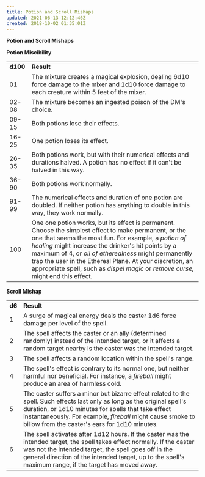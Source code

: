 ```yaml
---
title: Potion and Scroll Mishaps
updated: 2021-06-13 12:12:46Z
created: 2018-10-02 01:35:01Z
---
```


**Potion and Scroll Mishaps**


**Potion Miscibility**

|          |                                                                                                                                                                                                                                                                                                                                                                                                                               |
|----------|-------------------------------------------------------------------------------------------------------------------------------------------------------------------------------------------------------------------------------------------------------------------------------------------------------------------------------------------------------------------------------------------------------------------------------|
| **d100** | **Result**                                                                                                                                                                                                                                                                                                                                                                                                                    |
| 01       | The mixture creates a magical explosion, dealing 6d10 force damage to the mixer and 1d10 force damage to each creature within 5 feet of the mixer.                                                                                                                                                                                                                                                                            |
| 02-08    | The mixture becomes an ingested poison of the DM's choice.                                                                                                                                                                                                                                                                                                                                                                    |
| 09-15    | Both potions lose their effects.                                                                                                                                                                                                                                                                                                                                                                                              |
| 16-25    | One potion loses its effect.                                                                                                                                                                                                                                                                                                                                                                                                  |
| 26-35    | Both potions work, but with their numerical effects and durations halved. A potion has no effect if it can't be halved in this way.                                                                                                                                                                                                                                                                                           |
| 36-90    | Both potions work normally.                                                                                                                                                                                                                                                                                                                                                                                                   |
| 91-99    | The numerical effects and duration of one potion are doubled. If neither potion has anything to double in this way, they work normally.                                                                                                                                                                                                                                                                                       |
| 100      | One one potion works, but its effect is permanent. Choose the simplest effect to make permanent, or the one that seems the most fun. For example, a *potion of healing* might increase the drinker's hit points by a maximum of 4, or *oil of etherealness* might permanently trap the user in the Ethereal Plane. At your discretion, an appropriate spell, such as *dispel magic* or *remove curse,* might end this effect. |

**Scroll Mishap**

|        |                                                                                                                                                                                                                                                                                                |
|--------|------------------------------------------------------------------------------------------------------------------------------------------------------------------------------------------------------------------------------------------------------------------------------------------------|
| **d6** | **Result**                                                                                                                                                                                                                                                                                     |
| 1      | A surge of magical energy deals the caster 1d6 force damage per level of the spell.                                                                                                                                                                                                            |
| 2      | The spell affects the caster or an ally (determined randomly) instead of the intended target, or it affects a random target nearby is the caster was the intended target.                                                                                                                      |
| 3      | The spell affects a random location within the spell's range.                                                                                                                                                                                                                                  |
| 4      | The spell's effect is contrary to its normal one, but neither harmful nor beneficial. For instance, a *fireball* might produce an area of harmless cold.                                                                                                                                       |
| 5      | The caster suffers a minor but bizarre effect related to the spell. Such effects last only as long as the original spell's duration, or 1d10 minutes for spells that take effect instantaneously. For example, *fireball* might cause smoke to billow from the caster's ears for 1d10 minutes. |
| 6      | The spell activates after 1d12 hours. If the caster was the intended target, the spell takes effect normally. If the caster was not the intended target, the spell goes off in the general direction of the intended target, up to the spell's maximum range, if the target has moved away.    |
